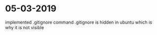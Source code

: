 # 05-03-2019
implemented .gitignore command 
.gitignore is hidden in ubuntu which is why it is not visible
